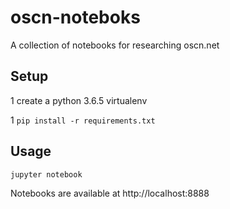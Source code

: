 # oscn-noteboks
A collection of notebooks for researching oscn.net


## Setup

1 create a python 3.6.5 virtualenv

1 `pip install -r requirements.txt`

## Usage

`jupyter notebook`

Notebooks are available at http://localhost:8888
